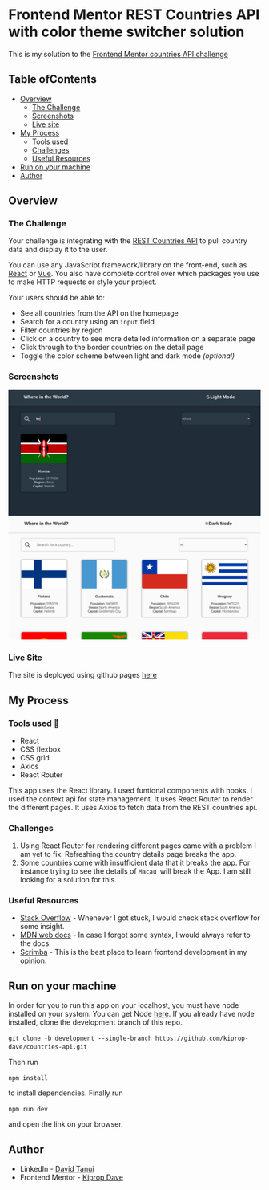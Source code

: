 # Frontend Mentor REST Countries API with color theme switcher solution

<p>
    This is my solution to the 
    <a href ="https://www.frontendmentor.io/challenges/  rest-countries-api-with-color-theme-switcher-5cacc469fec04111f7b848ca">
        Frontend Mentor countries API challenge
    </a> 
</p>
<h2>Table ofContents</h2>
<ul>
    <li><a href ="#overview">Overview</a>
        <ul>
            <li><a href="#challenge">The Challenge</a></li>
            <li><a href="#screenshot">Screenshots</a></li>
            <li><a href="#site">Live site</a></li>
        </ul>
    </li>
    <li><a href="#process">My Process</a>
        <ul>
            <li><a href="#tools">Tools used</a></li>
            <li><a href="#challenges">Challenges</a></li>
            <li><a href="#resources">Useful Resources</a></li>
        </ul>
    </li>
    <li><a href="#local">Run on your machine</a></li>
    <li><a href="#author">Author</a></li>
</ul>
<h2 id="overview">Overview</h2>
<h3 id="challenge">The Challenge</h3>
<p>
    Your challenge is integrating with the <a href ="https://restcountries.com/">REST Countries API</a> to pull country data and display it to the user.
</p>
<p>You can use any JavaScript framework/library on the front-end, such as <a href="https://reactjs.org" target="_blank">React</a> or <a href="https://vuejs.org" target="_blank">Vue</a>. You also have complete control over which packages you use to make HTTP requests or style your project.</p>
<p>Your users should be able to:</p>
<ul>
    <li>See all countries from the API on the homepage</li>
    <li>Search for a country using an <code>input</code> field</li>
    <li>Filter countries by region</li>
    <li>Click on a country to see more detailed information on a separate page</li>
    <li>Click through to the border countries on the detail page</li>
    <li>Toggle the color scheme between light and dark mode <em>(optional)</em></li>
</ul>
<h3 id ="screenshot">Screenshots</h3>
<img src="./screenshots/search.png"></img>
<img src="./screenshots/all-countries.png"></img>
<h3 id="site">Live Site</h3>
<p>
    The site is deployed using github pages
    <a href ="http://tanuikiprop.me/countries-api/">here</a> 
</p>
<h2 id="process">My Process</h2>
<h3 id="tools">Tools used 🔧</h3>
<ul>
    <li>React</li>
    <li>CSS flexbox</li>
    <li>CSS grid</li>
    <li>Axios</li>
    <li>React Router</li>
</ul>
<p>This app uses the React library. I used funtional components with hooks. I used the context api for state management. It uses React Router to render the different pages. It uses Axios to fetch data from the REST countries api.</p>
<h3 id="challenges">Challenges</h3>

1. Using React Router for rendering different pages came with a problem I am yet to fix. Refreshing the country details page breaks the app.
2. Some countries come with insufficient data that it breaks the app. For instance trying to see the details of <code>Macau </code>will break the App. I am still looking for a solution for this.

<h3 id="resources">Useful Resources</h3>
<ul>
    <li>
        <a href="https://stackoverflow.com/">Stack Overflow</a>
        - Whenever I got stuck, I would check stack overflow for some insight.
    </li>
    <li>
        <a href="https://developer.mozilla.org/en-US/">MDN web docs</a>
        - In case I forgot some syntax, I would always refer to the docs.
    </li>
    <li>
        <a href="https://scrimba.com/">Scrimba</a>
        - This is the best place to learn frontend development in my opinion.
    </li>
</ul>

<h2 id ="local">Run on your machine</h2>
In order for you to run this app on your localhost, you must have node installed on your system. You can get Node <a href="https://nodejs.org/en/">here</a>.
If you already have node installed, clone the development branch of this repo.

`git clone -b development --single-branch https://github.com/kiprop-dave/countries-api.git`

Then run

`npm install`

to install dependencies. Finally run

`npm run dev`

and open the link on your browser.

<h2 id="author">Author</h2>
<ul>
    <li>
        LinkedIn - 
        <a href="https://www.linkedin.com/in/david-tanui-671b08231/">David Tanui</a>
    </li>
    <li>
        Frontend Mentor -
        <a href="https://www.frontendmentor.io/profile/kiprop-dave">Kiprop Dave</a>
    </li>
</ul>
